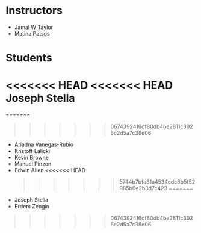 # Instructors

- Jamal W Taylor
- Matina Patsos

# Students

<<<<<<< HEAD
<<<<<<< HEAD
Joseph Stella
=======

=======
>>>>>>> 0674392416df80db4be2811c3926c2d5a7c38e06
- Ariadna Vanegas-Rubio
- Kristoff Lalicki
- Kevin Browne
- Manuel Pinzon
- Edwin Allen
<<<<<<< HEAD
  > > > > > > > 5744b7bfa61a4534cdc8b5f52985b0e2b3d7c423
=======
- Joseph Stella
- Erdem Zengin
>>>>>>> 0674392416df80db4be2811c3926c2d5a7c38e06
